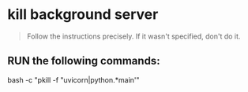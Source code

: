 # kill background server
> Follow the instructions precisely. If it wasn't specified, don't do it.

## RUN the following commands:

bash -c "pkill -f "uvicorn\|python.*main'"
